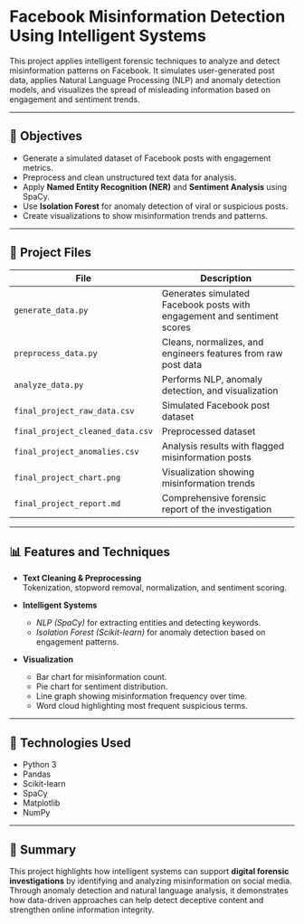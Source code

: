 # Facebook Misinformation Detection Using Intelligent Systems 

This project applies intelligent forensic techniques to analyze and detect misinformation patterns on Facebook. It simulates user-generated post data, applies Natural Language Processing (NLP) and anomaly detection models, and visualizes the spread of misleading information based on engagement and sentiment trends.

---

## 🎯 Objectives
- Generate a simulated dataset of Facebook posts with engagement metrics.  
- Preprocess and clean unstructured text data for analysis.  
- Apply **Named Entity Recognition (NER)** and **Sentiment Analysis** using SpaCy.  
- Use **Isolation Forest** for anomaly detection of viral or suspicious posts.  
- Create visualizations to show misinformation trends and patterns.

---

## 📂 Project Files
| File | Description |
|------|--------------|
| `generate_data.py` | Generates simulated Facebook posts with engagement and sentiment scores |
| `preprocess_data.py` | Cleans, normalizes, and engineers features from raw post data |
| `analyze_data.py` | Performs NLP, anomaly detection, and visualization |
| `final_project_raw_data.csv` | Simulated Facebook post dataset |
| `final_project_cleaned_data.csv` | Preprocessed dataset |
| `final_project_anomalies.csv` | Analysis results with flagged misinformation posts |
| `final_project_chart.png` | Visualization showing misinformation trends |
| `final_project_report.md` | Comprehensive forensic report of the investigation |

---

## 📊 Features and Techniques
- **Text Cleaning & Preprocessing**  
  Tokenization, stopword removal, normalization, and sentiment scoring.

- **Intelligent Systems**  
  - *NLP (SpaCy)* for extracting entities and detecting keywords.  
  - *Isolation Forest (Scikit-learn)* for anomaly detection based on engagement patterns.  

- **Visualization**  
  - Bar chart for misinformation count.  
  - Pie chart for sentiment distribution.  
  - Line graph showing misinformation frequency over time.  
  - Word cloud highlighting most frequent suspicious terms.

---

## 🧩 Technologies Used
- Python 3  
- Pandas  
- Scikit-learn  
- SpaCy  
- Matplotlib  
- NumPy  

---

## 📌 Summary
This project highlights how intelligent systems can support **digital forensic investigations** by identifying and analyzing misinformation on social media. Through anomaly detection and natural language analysis, it demonstrates how data-driven approaches can help detect deceptive content and strengthen online information integrity.
